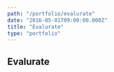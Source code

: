 ```yaml
---
path: "/portfolio/evalurate"
date: "2016-05-01T09:00:00.000Z"
title: "Evalurate"
type: "portfolio"
---
```


## Evalurate